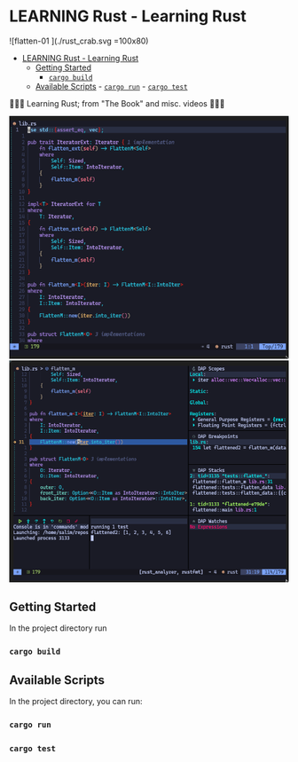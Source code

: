 # LEARNING Rust - Learning Rust

![flatten-01 ](./rust_crab.svg =100x80)

<!--toc:start-->

- [LEARNING Rust - Learning Rust](#learning-rust-learning-rust)
  - [Getting Started](#getting-started)
    - [`cargo build`](#cargo-build)
  - [Available Scripts](#available-scripts) - [`cargo run`](#cargo-run) - [`cargo test`](#cargo-test)
  <!--toc:end-->

🦀🦀🦀 Learning Rust; from "The Book" and misc. videos 🦀🦀🦀

![flatten-01 ](./flatten01.png)  
![flatten-01 ](./flatten02_debug.png)

## Getting Started

In the project directory run

### `cargo build`

## Available Scripts

In the project directory, you can run:

### `cargo run`

### `cargo test`
